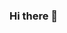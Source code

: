 ### Hi there 👋

<!--
**Yan-66/Yan-66** is a ✨ _special_ ✨ repository because its `README.md` (this file) appears on your GitHub profile.

Here are some ideas to get you started:
大家好，很高兴在至诚遇见各位

我叫严志杰，一个来自福建莆田的精神小伙

对于自己的专业有兴趣，但是一窍不通，希望能在至诚学习后能够对这个专业深入了解

也给自己立个拿到英语四级六级证书
-->
